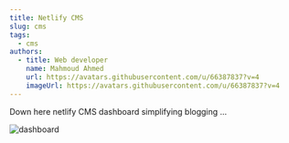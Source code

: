 ```yaml
---
title: Netlify CMS
slug: cms
tags:
  - cms
authors:
  - title: Web developer
    name: Mahmoud Ahmed
    url: https://avatars.githubusercontent.com/u/66387837?v=4
    imageUrl: https://avatars.githubusercontent.com/u/66387837?v=4
---
```

Down here netlify CMS dashboard simplifying blogging ...



![dashboard](/img/screencapture-localhost-3000-admin-2022-09-04-14_19_43.png "netlify dashboard")